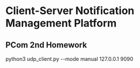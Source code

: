 # Client-Server Notification Management Platform
## PCom 2nd Homework
python3 udp_client.py --mode manual 127.0.0.1 9090